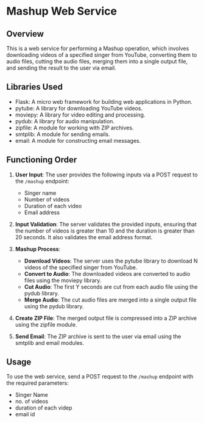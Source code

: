 # Mashup Web Service

## Overview

This is a web service for performing a Mashup operation, which involves downloading videos of a specified singer from YouTube, converting them to audio files, cutting the audio files, merging them into a single output file, and sending the result to the user via email.

## Libraries Used

- Flask: A micro web framework for building web applications in Python.
- pytube: A library for downloading YouTube videos.
- moviepy: A library for video editing and processing.
- pydub: A library for audio manipulation.
- zipfile: A module for working with ZIP archives.
- smtplib: A module for sending emails.
- email: A module for constructing email messages.

## Functioning Order

1. **User Input**: The user provides the following inputs via a POST request to the `/mashup` endpoint:
    - Singer name
    - Number of videos
    - Duration of each video
    - Email address

2. **Input Validation**: The server validates the provided inputs, ensuring that the number of videos is greater than 10 and the duration is greater than 20 seconds. It also validates the email address format.

3. **Mashup Process**:
    - **Download Videos**: The server uses the pytube library to download N videos of the specified singer from YouTube.
    - **Convert to Audio**: The downloaded videos are converted to audio files using the moviepy library.
    - **Cut Audio**: The first Y seconds are cut from each audio file using the pydub library.
    - **Merge Audio**: The cut audio files are merged into a single output file using the pydub library.

4. **Create ZIP File**: The merged output file is compressed into a ZIP archive using the zipfile module.

5. **Send Email**: The ZIP archive is sent to the user via email using the smtplib and email modules.

## Usage

To use the web service, send a POST request to the `/mashup` endpoint with the required parameters:
- Singer Name
- no. of videos
- duration of each videp
- email id
